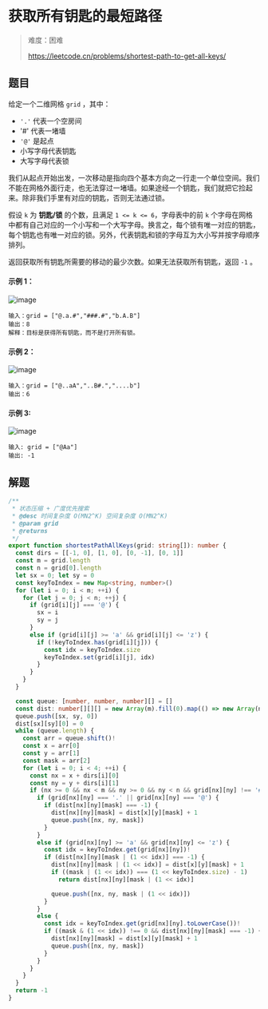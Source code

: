 # 获取所有钥匙的最短路径

> 难度：困难
>
> https://leetcode.cn/problems/shortest-path-to-get-all-keys/

## 题目

给定一个二维网格 `grid` ，其中：

- `'.'` 代表一个空房间
- '#' 代表一堵墙
- `'@'` 是起点
- 小写字母代表钥匙
- 大写字母代表锁

我们从起点开始出发，一次移动是指向四个基本方向之一行走一个单位空间。我们不能在网格外面行走，也无法穿过一堵墙。如果途经一个钥匙，我们就把它捡起来。除非我们手里有对应的钥匙，否则无法通过锁。

假设 `k` 为 **钥匙/锁** 的个数，且满足 `1 <= k <= 6`，字母表中的前 `k` 个字母在网格中都有自己对应的一个小写和一个大写字母。换言之，每个锁有唯一对应的钥匙，每个钥匙也有唯一对应的锁。另外，代表钥匙和锁的字母互为大小写并按字母顺序排列。

返回获取所有钥匙所需要的移动的最少次数。如果无法获取所有钥匙，返回 `-1` 。

 

#### 示例 1：

![image](https://user-images.githubusercontent.com/54696834/200975325-8a721f7a-2688-4afe-afc6-60f9f0b2a0da.png)

```
输入：grid = ["@.a.#","###.#","b.A.B"]
输出：8
解释：目标是获得所有钥匙，而不是打开所有锁。
```

#### 示例 2：

![image](https://user-images.githubusercontent.com/54696834/200975338-25f8f2e0-1774-4bec-810c-7aa787638c57.png)

```
输入：grid = ["@..aA","..B#.","....b"]
输出：6
```

#### 示例 3:

![image](https://user-images.githubusercontent.com/54696834/200975365-77bbd36f-d16b-4aa9-a2e2-23090f360f23.png)

```
输入: grid = ["@Aa"]
输出: -1
```

## 解题

```ts 
/**
 * 状态压缩 + 广度优先搜索
 * @desc 时间复杂度 O(MN2^K) 空间复杂度 O(MN2^K)
 * @param grid
 * @returns
 */
export function shortestPathAllKeys(grid: string[]): number {
  const dirs = [[-1, 0], [1, 0], [0, -1], [0, 1]]
  const m = grid.length
  const n = grid[0].length
  let sx = 0; let sy = 0
  const keyToIndex = new Map<string, number>()
  for (let i = 0; i < m; ++i) {
    for (let j = 0; j < n; ++j) {
      if (grid[i][j] === '@') {
        sx = i
        sy = j
      }
      else if (grid[i][j] >= 'a' && grid[i][j] <= 'z') {
        if (!keyToIndex.has(grid[i][j])) {
          const idx = keyToIndex.size
          keyToIndex.set(grid[i][j], idx)
        }
      }
    }
  }

  const queue: [number, number, number][] = []
  const dist: number[][][] = new Array(m).fill(0).map(() => new Array(n).fill(0).map(() => new Array(1 << keyToIndex.size).fill(-1)))
  queue.push([sx, sy, 0])
  dist[sx][sy][0] = 0
  while (queue.length) {
    const arr = queue.shift()!
    const x = arr[0]
    const y = arr[1]
    const mask = arr[2]
    for (let i = 0; i < 4; ++i) {
      const nx = x + dirs[i][0]
      const ny = y + dirs[i][1]
      if (nx >= 0 && nx < m && ny >= 0 && ny < n && grid[nx][ny] !== '#') {
        if (grid[nx][ny] === '.' || grid[nx][ny] === '@') {
          if (dist[nx][ny][mask] === -1) {
            dist[nx][ny][mask] = dist[x][y][mask] + 1
            queue.push([nx, ny, mask])
          }
        }
        else if (grid[nx][ny] >= 'a' && grid[nx][ny] <= 'z') {
          const idx = keyToIndex.get(grid[nx][ny])!
          if (dist[nx][ny][mask | (1 << idx)] === -1) {
            dist[nx][ny][mask | (1 << idx)] = dist[x][y][mask] + 1
            if ((mask | (1 << idx)) === (1 << keyToIndex.size) - 1)
              return dist[nx][ny][mask | (1 << idx)]

            queue.push([nx, ny, mask | (1 << idx)])
          }
        }
        else {
          const idx = keyToIndex.get(grid[nx][ny].toLowerCase())!
          if ((mask & (1 << idx)) !== 0 && dist[nx][ny][mask] === -1) {
            dist[nx][ny][mask] = dist[x][y][mask] + 1
            queue.push([nx, ny, mask])
          }
        }
      }
    }
  }
  return -1
}
```